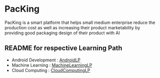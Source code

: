 # PacKing
PacKing is a smart platform that helps small medium enterprise reduce the production cost as well as increasing their product marketability by providing good packaging design of their product with AI

## README for respective Learning Path
* Android Development : [AndroidLP](https://github.com/alfiyansyah776/PacKing/blob/main/AndroidLP/README.mdm "AndroidLP")
* Machine Learning : [MachineLearningLP](http://github.com)
* Cloud Computing  : [CloudComputingLP](http://github.com)
